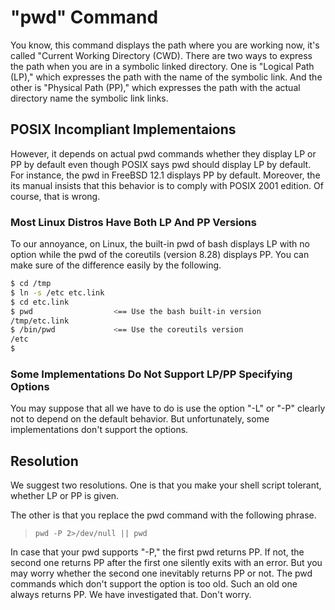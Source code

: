 # "pwd" Command

You know, this command displays the path where you are working now, it's called "Current Working Directory (CWD). There are two ways to express the path when you are in a symbolic linked directory. One is "Logical Path (LP)," which expresses the path with the name of the symbolic link. And the other is "Physical Path (PP)," which expresses the path with the actual directory name the symbolic link links.

## POSIX Incompliant Implementaions

However, it depends on actual pwd commands whether they display LP or PP by default even though POSIX says pwd should display LP by default. For instance, the pwd in FreeBSD 12.1 displays PP by default. Moreover, the its manual insists that this behavior is to comply with POSIX 2001 edition. Of course, that is wrong.

### Most Linux Distros Have Both LP And PP Versions

To our annoyance, on Linux, the built-in pwd of bash displays LP with no option while the pwd of the coreutils (version 8.28) displays PP. You can make sure of the difference easily by the following.

```sh
$ cd /tmp
$ ln -s /etc etc.link
$ cd etc.link
$ pwd                  <== Use the bash built-in version
/tmp/etc.link
$ /bin/pwd             <== Use the coreutils version
/etc
$ 
```

### Some Implementations Do Not Support LP/PP Specifying Options

You may suppose that all we have to do is use the option "-L" or "-P" clearly not to depend on the default behavior. But unfortunately, some implementations don't support the options.

## Resolution

We suggest two resolutions. One is that you make your shell script tolerant, whether LP or PP is given.

The other is that you replace the pwd command with the following phrase.

> `pwd -P 2>/dev/null || pwd`

In case that your pwd supports "-P," the first pwd returns PP. If not, the second one returns PP after the first one silently exits with an error. But you may worry whether the second one inevitably returns PP or not. The pwd commands which don't support the option is too old. Such an old one always returns PP. We have investigated that. Don't worry.
